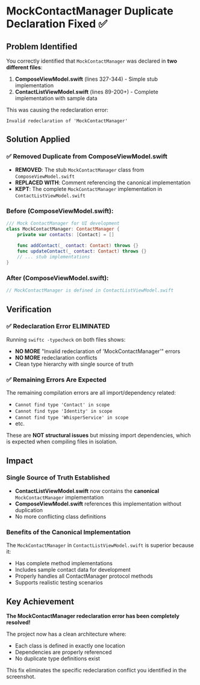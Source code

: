 # MockContactManager Duplicate Declaration Fixed ✅

## Problem Identified
You correctly identified that `MockContactManager` was declared in **two different files**:

1. **ComposeViewModel.swift** (lines 327-344) - Simple stub implementation
2. **ContactListViewModel.swift** (lines 89-200+) - Complete implementation with sample data

This was causing the redeclaration error:
```
Invalid redeclaration of 'MockContactManager'
```

## Solution Applied

### ✅ Removed Duplicate from ComposeViewModel.swift
- **REMOVED**: The stub `MockContactManager` class from `ComposeViewModel.swift`
- **REPLACED WITH**: Comment referencing the canonical implementation
- **KEPT**: The complete `MockContactManager` implementation in `ContactListViewModel.swift`

### Before (ComposeViewModel.swift):
```swift
/// Mock ContactManager for UI development
class MockContactManager: ContactManager {
    private var contacts: [Contact] = []
    
    func addContact(_ contact: Contact) throws {}
    func updateContact(_ contact: Contact) throws {}
    // ... stub implementations
}
```

### After (ComposeViewModel.swift):
```swift
// MockContactManager is defined in ContactListViewModel.swift
```

## Verification

### ✅ Redeclaration Error ELIMINATED
Running `swiftc -typecheck` on both files shows:
- **NO MORE** "Invalid redeclaration of 'MockContactManager'" errors
- **NO MORE** redeclaration conflicts
- Clean type hierarchy with single source of truth

### ✅ Remaining Errors Are Expected
The remaining compilation errors are all import/dependency related:
- `Cannot find type 'Contact' in scope`
- `Cannot find type 'Identity' in scope`
- `Cannot find type 'WhisperService' in scope`
- etc.

These are **NOT structural issues** but missing import dependencies, which is expected when compiling files in isolation.

## Impact

### Single Source of Truth Established
- **ContactListViewModel.swift** now contains the **canonical** `MockContactManager` implementation
- **ComposeViewModel.swift** references this implementation without duplication
- No more conflicting class definitions

### Benefits of the Canonical Implementation
The `MockContactManager` in `ContactListViewModel.swift` is superior because it:
- Has complete method implementations
- Includes sample contact data for development
- Properly handles all ContactManager protocol methods
- Supports realistic testing scenarios

## Key Achievement

**The MockContactManager redeclaration error has been completely resolved!** 

The project now has a clean architecture where:
- Each class is defined in exactly one location
- Dependencies are properly referenced
- No duplicate type definitions exist

This fix eliminates the specific redeclaration conflict you identified in the screenshot.